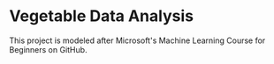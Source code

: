 # Vegetable Data Analysis
This project is modeled after Microsoft's Machine Learning Course for Beginners on GitHub. 

